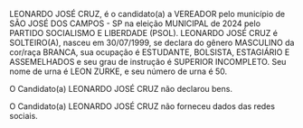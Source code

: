 LEONARDO JOSÉ CRUZ, é o candidato(a) a VEREADOR pelo município de SÃO JOSÉ DOS CAMPOS - SP na eleição MUNICIPAL de 2024 pelo PARTIDO SOCIALISMO E LIBERDADE (PSOL). LEONARDO JOSÉ CRUZ é SOLTEIRO(A), nasceu em 30/07/1999, se declara do gênero MASCULINO da cor/raça BRANCA, sua ocupação é ESTUDANTE, BOLSISTA, ESTAGIÁRIO E ASSEMELHADOS e seu grau de instrução é SUPERIOR INCOMPLETO. Seu nome de urna é LEON ZURKE, e seu número de urna é 50.

O Candidato(a) LEONARDO JOSÉ CRUZ não declarou bens.


O Candidato(a) LEONARDO JOSÉ CRUZ não forneceu dados das redes sociais.